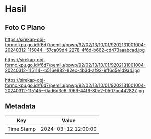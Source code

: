 # Hasil

## Foto C Plano

https://sirekap-obj-formc.kpu.go.id/f6d7/pemilu/ppwp/92/02/13/10/01/9202131001004-20240312-115044--57ca09d4-2278-4f6d-b662-cd473aaabcad.jpg

https://sirekap-obj-formc.kpu.go.id/f6d7/pemilu/ppwp/92/02/13/10/01/9202131001004-20240312-115114--b516e882-82ec-4b3d-af92-9ff6d5e1d9a4.jpg

https://sirekap-obj-formc.kpu.go.id/f6d7/pemilu/ppwp/92/02/13/10/01/9202131001004-20240312-115145--0ad6d3e6-f069-44f6-80e2-0507bc442827.jpg


## Metadata

| Key        | Value               |
| ---------- | ------------------- |
| Time Stamp | 2024-03-12 12:00:00 |



